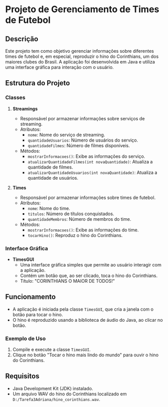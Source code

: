 # Projeto de Gerenciamento de Times de Futebol

## Descrição
Este projeto tem como objetivo gerenciar informações sobre diferentes times de futebol e, em especial, reproduzir o hino do Corinthians, um dos maiores clubes do Brasil. A aplicação foi desenvolvida em Java e utiliza uma interface gráfica para interação com o usuário.

## Estrutura do Projeto

### Classes

1. **Streamings**
   - Responsável por armazenar informações sobre serviços de streaming.
   - Atributos:
     - `nome`: Nome do serviço de streaming.
     - `quantidadeUsuarios`: Número de usuários do serviço.
     - `quantidadeFilmes`: Número de filmes disponíveis.
   - Métodos:
     - `mostrarInformacoes()`: Exibe as informações do serviço.
     - `atualizarQuantidadeFilmes(int novaQuantidade)`: Atualiza a quantidade de filmes.
     - `atualizarQuantidadeUsuarios(int novaQuantidade)`: Atualiza a quantidade de usuários.

2. **Times**
   - Responsável por armazenar informações sobre times de futebol.
   - Atributos:
     - `nome`: Nome do time.
     - `titulos`: Número de títulos conquistados.
     - `quantidadeMembros`: Número de membros do time.
   - Métodos:
     - `mostrarInformacoes()`: Exibe as informações do time.
     - `tocarHino()`: Reproduz o hino do Corinthians.

### Interface Gráfica

- **TimesGUI**
  - Uma interface gráfica simples que permite ao usuário interagir com a aplicação.
  - Contém um botão que, ao ser clicado, toca o hino do Corinthians.
  - Título: "CORINTHIANS O MAIOR DE TODOS!"

## Funcionamento

- A aplicação é iniciada pela classe `TimesGUI`, que cria a janela com o botão para tocar o hino.
- O hino é reproduzido usando a biblioteca de áudio do Java, ao clicar no botão.

### Exemplo de Uso

1. Compile e execute a classe `TimesGUI`.
2. Clique no botão "Tocar o hino mais lindo do mundo" para ouvir o hino do Corinthians.

## Requisitos

- Java Development Kit (JDK) instalado.
- Um arquivo WAV do hino do Corinthians localizado em `D:/Tarefa3Adriana/hino_corinthians.wav`.


